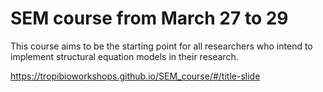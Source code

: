 # SEM course from March 27 to 29

This course aims to be the starting point for all researchers who intend to implement structural equation models in their research.

https://tropibioworkshops.github.io/SEM_course/#/title-slide

